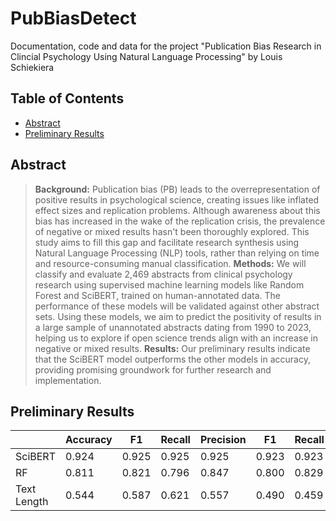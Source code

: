 # PubBiasDetect
Documentation, code and data for the project "Publication Bias Research in Clincial Psychology Using Natural Language Processing" by Louis Schiekiera

## Table of Contents

- [Abstract](#abstract)
- [Preliminary Results](#results)




## Abstract
> **Background:** Publication bias (PB) leads to the overrepresentation of positive results in psychological science, creating issues like inflated effect sizes and replication problems. Although awareness about this bias has increased in the wake of the replication crisis, the prevalence of negative or mixed results hasn't been thoroughly explored. This study aims to fill this gap and facilitate research synthesis using Natural Language Processing (NLP) tools, rather than relying on time and resource-consuming manual classification.
> **Methods:** We will classify and evaluate 2,469 abstracts from clinical psychology research using supervised machine learning models like Random Forest and SciBERT, trained on human-annotated data. The performance of these models will be validated against other abstract sets. Using these models, we aim to predict the positivity of results in a large sample of unannotated abstracts dating from 1990 to 2023, helping us to explore if open science trends align with an increase in negative or mixed results.
> **Results:** Our preliminary results indicate that the SciBERT model outperforms the other models in accuracy, providing promising groundwork for further research and implementation.
 
 
## Preliminary Results
|              | Accuracy | F1   | Recall | Precision | F1    | Recall | Precision |
|--------------|----------|------|--------|-----------|-------|--------|-----------|
| SciBERT      | 0.924    | 0.925| 0.925  | 0.925     | 0.923 | 0.923  | 0.923     |
| RF           | 0.811    | 0.821| 0.796  | 0.847     | 0.800 | 0.829  | 0.773     |
| Text Length  | 0.544    | 0.587| 0.621  | 0.557     | 0.490 | 0.459  | 0.525     |
